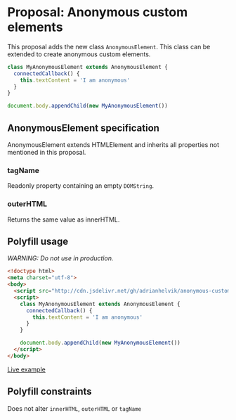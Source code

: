 # Proposal: Anonymous custom elements
This proposal adds the new class `AnonymousElement`. This
class can be extended to create anonymous custom elements.

```javascript
class MyAnonymousElement extends AnonymousElement {
  connectedCallback() {
    this.textContent = 'I am anonymous'
  }
}

document.body.appendChild(new MyAnonymousElement())
```

## AnonymousElement specification
AnonymousElement extends HTMLElement and inherits all
properties not mentioned in this proposal.

### tagName
Readonly property containing an empty `DOMString`.

### outerHTML
Returns the same value as innerHTML.

## Polyfill usage
*WARNING: Do not use in production.*

```html
<!doctype html>
<meta charset="utf-8">
<body>
  <script src="http://cdn.jsdelivr.net/gh/adrianhelvik/anonymous-custom-elements/polyfill.js"></script>
  <script>
    class MyAnonymousElement extends AnonymousElement {
      connectedCallback() {
        this.textContent = 'I am anonymous'
      }
    }

    document.body.appendChild(new MyAnonymousElement())
  </script>
</body>
```

[Live example](https://rawcdn.githack.com/adrianhelvik/anonymous-custom-elements/2c440963e9a67c3a2c1da812db1a231aed879d37/example.html)


## Polyfill constraints
Does not alter `innerHTML`, `outerHTML` or `tagName`
